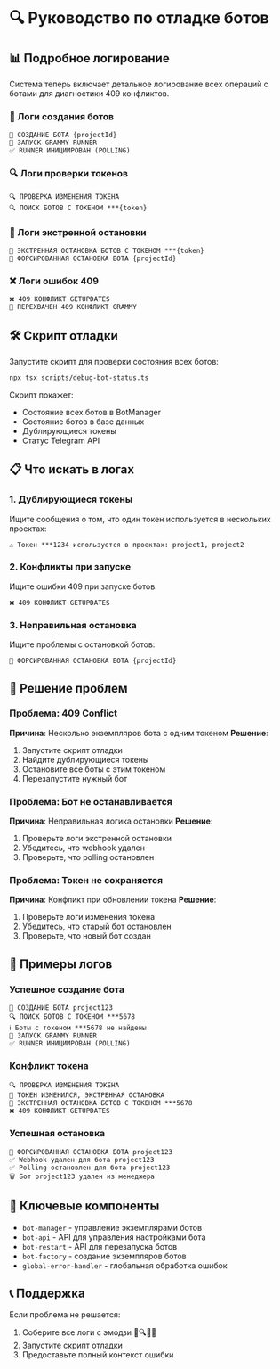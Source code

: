 # 🔍 Руководство по отладке ботов

## 📊 Подробное логирование

Система теперь включает детальное логирование всех операций с ботами для диагностики 409 конфликтов.

### 🚀 Логи создания ботов
```
🚀 СОЗДАНИЕ БОТА {projectId}
🚀 ЗАПУСК GRAMMY RUNNER
✅ RUNNER ИНИЦИИРОВАН (POLLING)
```

### 🔍 Логи проверки токенов
```
🔍 ПРОВЕРКА ИЗМЕНЕНИЯ ТОКЕНА
🔍 ПОИСК БОТОВ С ТОКЕНОМ ***{token}
```

### 🚨 Логи экстренной остановки
```
🚨 ЭКСТРЕННАЯ ОСТАНОВКА БОТОВ С ТОКЕНОМ ***{token}
🚨 ФОРСИРОВАННАЯ ОСТАНОВКА БОТА {projectId}
```

### ❌ Логи ошибок 409
```
❌ 409 КОНФЛИКТ GETUPDATES
🚨 ПЕРЕХВАЧЕН 409 КОНФЛИКТ GRAMMY
```

## 🛠️ Скрипт отладки

Запустите скрипт для проверки состояния всех ботов:

```bash
npx tsx scripts/debug-bot-status.ts
```

Скрипт покажет:
- Состояние всех ботов в BotManager
- Состояние ботов в базе данных
- Дублирующиеся токены
- Статус Telegram API

## 📋 Что искать в логах

### 1. Дублирующиеся токены
Ищите сообщения о том, что один токен используется в нескольких проектах:
```
⚠️ Токен ***1234 используется в проектах: project1, project2
```

### 2. Конфликты при запуске
Ищите ошибки 409 при запуске ботов:
```
❌ 409 КОНФЛИКТ GETUPDATES
```

### 3. Неправильная остановка
Ищите проблемы с остановкой ботов:
```
🚨 ФОРСИРОВАННАЯ ОСТАНОВКА БОТА {projectId}
```

## 🔧 Решение проблем

### Проблема: 409 Conflict
**Причина**: Несколько экземпляров бота с одним токеном
**Решение**: 
1. Запустите скрипт отладки
2. Найдите дублирующиеся токены
3. Остановите все боты с этим токеном
4. Перезапустите нужный бот

### Проблема: Бот не останавливается
**Причина**: Неправильная логика остановки
**Решение**:
1. Проверьте логи экстренной остановки
2. Убедитесь, что webhook удален
3. Проверьте, что polling остановлен

### Проблема: Токен не сохраняется
**Причина**: Конфликт при обновлении токена
**Решение**:
1. Проверьте логи изменения токена
2. Убедитесь, что старый бот остановлен
3. Проверьте, что новый бот создан

## 📝 Примеры логов

### Успешное создание бота
```
🚀 СОЗДАНИЕ БОТА project123
🔍 ПОИСК БОТОВ С ТОКЕНОМ ***5678
ℹ️ Боты с токеном ***5678 не найдены
🚀 ЗАПУСК GRAMMY RUNNER
✅ RUNNER ИНИЦИИРОВАН (POLLING)
```

### Конфликт токена
```
🔍 ПРОВЕРКА ИЗМЕНЕНИЯ ТОКЕНА
🔄 ТОКЕН ИЗМЕНИЛСЯ, ЭКСТРЕННАЯ ОСТАНОВКА
🚨 ЭКСТРЕННАЯ ОСТАНОВКА БОТОВ С ТОКЕНОМ ***5678
❌ 409 КОНФЛИКТ GETUPDATES
```

### Успешная остановка
```
🚨 ФОРСИРОВАННАЯ ОСТАНОВКА БОТА project123
✅ Webhook удален для бота project123
✅ Polling остановлен для бота project123
🗑️ Бот project123 удален из менеджера
```

## 🎯 Ключевые компоненты

- `bot-manager` - управление экземплярами ботов
- `bot-api` - API для управления настройками бота
- `bot-restart` - API для перезапуска ботов
- `bot-factory` - создание экземпляров ботов
- `global-error-handler` - глобальная обработка ошибок

## 📞 Поддержка

Если проблема не решается:
1. Соберите все логи с эмодзи 🚀🔍🚨❌
2. Запустите скрипт отладки
3. Предоставьте полный контекст ошибки
